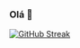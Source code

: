 ### Olá 👋
[![GitHub Streak](https://streak-stats.demolab.com?user=fabiobrg&theme=calm&locale=pt_BR&mode=weekly)](https://git.io/streak-stats)

<!--
**fabiobrg/fabiobrg** is a ✨ _special_ ✨ repository because its `README.md` (this file) appears on your GitHub profile.

Here are some ideas to get you started:

- 🔭 I’m currently working on ...
- 🌱 I’m currently learning ...
- 👯 I’m looking to collaborate on ...
- 🤔 I’m looking for help with ...
- 💬 Ask me about ...
- 📫 How to reach me: ...
- 😄 Pronouns: ...
- ⚡ Fun fact: ...
-->
